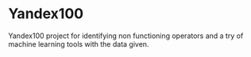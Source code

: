 # Yandex100
Yandex100 project for identifying non functioning operators and a try of machine learning tools with the data given.
